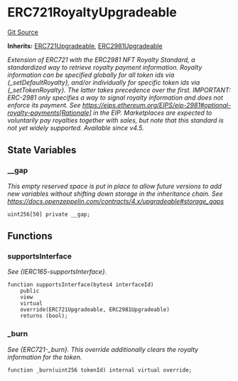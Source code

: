 # ERC721RoyaltyUpgradeable
[Git Source](https://github.com/ContractLabs/foundry-bountykinds-contract/blob/67e6855d3beabdf242cc0b51d9e53b087a5235b9/src/oz-custom/oz-upgradeable/token/ERC721/extensions/ERC721RoyaltyUpgradeable.sol)

**Inherits:**
[ERC721Upgradeable](/src/oz-custom/oz-upgradeable/token/ERC721/ERC721Upgradeable.sol/abstract.ERC721Upgradeable.md), [ERC2981Upgradeable](/src/oz-custom/oz-upgradeable/token/common/ERC2981Upgradeable.sol/abstract.ERC2981Upgradeable.md)

*Extension of ERC721 with the ERC2981 NFT Royalty Standard, a
standardized way to retrieve royalty payment
information.
Royalty information can be specified globally for all token ids via
{_setDefaultRoyalty}, and/or individually for
specific token ids via {_setTokenRoyalty}. The latter takes precedence over
the first.
IMPORTANT: ERC-2981 only specifies a way to signal royalty information and
does not enforce its payment. See
https://eips.ethereum.org/EIPS/eip-2981#optional-royalty-payments[Rationale]
in the EIP. Marketplaces are expected to
voluntarily pay royalties together with sales, but note that this standard is
not yet widely supported.
_Available since v4.5._*


## State Variables
### __gap
*This empty reserved space is put in place to allow future versions
to add new
variables without shifting down storage in the inheritance chain.
See https://docs.openzeppelin.com/contracts/4.x/upgradeable#storage_gaps*


```solidity
uint256[50] private __gap;
```


## Functions
### supportsInterface

*See {IERC165-supportsInterface}.*


```solidity
function supportsInterface(bytes4 interfaceId)
    public
    view
    virtual
    override(ERC721Upgradeable, ERC2981Upgradeable)
    returns (bool);
```

### _burn

*See {ERC721-_burn}. This override additionally clears the royalty
information for the token.*


```solidity
function _burn(uint256 tokenId) internal virtual override;
```

